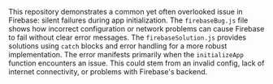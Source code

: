 This repository demonstrates a common yet often overlooked issue in Firebase: silent failures during app initialization.  The `firebaseBug.js` file shows how incorrect configuration or network problems can cause Firebase to fail without clear error messages.  The `firebaseSolution.js` provides solutions using `catch` blocks and error handling for a more robust implementation.  The error manifests primarily when the `initializeApp` function encounters an issue. This could stem from an invalid config, lack of internet connectivity, or problems with Firebase's backend.